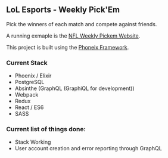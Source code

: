 ## LoL Esports - Weekly Pick'Em

Pick the winners of each match and compete against friends.

A running exmaple is the [NFL Weekly Pickem Website](http://weeklypickem.fantasy.nfl.com/).

This project is built using the [Phoneix Framework](http://phoenixframework.org/).

### Current Stack
- Phoenix / Elixir
- PostgreSQL
- Absinthe (GraphQL (GraphiQL for development))
- Webpack
- Redux
- React / ES6
- SASS

### Current list of things done:
- Stack Working
- User account creation and error reporting through GraphQL
